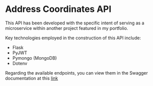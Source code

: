 # Address Coordinates API
This API has been developed with the specific intent of serving as a microservice within another project featured in my portfolio.

Key technologies employed in the construction of this API include:

- Flask
- PyJWT
- Pymongo (MongoDB)
- Dotenv

Regarding the available endpoints, you can view them in the Swagger documentation at this [link](https://address-coordinates-311e8746b94e.herokuapp.com/v1/ui/)
